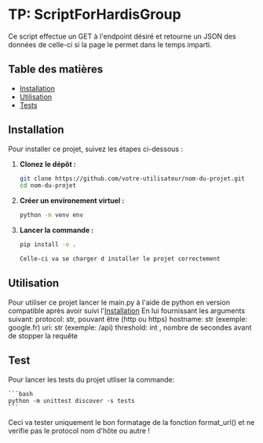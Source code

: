 # TP: ScriptForHardisGroup

Ce script effectue un GET à l'endpoint désiré et retourne un JSON des données de celle-ci si la page le permet dans le temps imparti.

## Table des matières

- [Installation](#installation)
- [Utilisation](#utilisation)
- [Tests](#tests)

## Installation

Pour installer ce projet, suivez les étapes ci-dessous :

1. **Clonez le dépôt :**

   ```bash
   git clone https://github.com/votre-utilisateur/nom-du-projet.git
   cd nom-du-projet

3. **Créer un environement virtuel :**

    ```bash
    python -m venv env

2. **Lancer la commande :**

    ```bash
    pip install -e .

    Celle-ci va se charger d installer le projet correctement

## Utilisation

Pour utiliser ce projet lancer le main.py à l'aide de python en version compatible après avoir suivi l'[Installation](#installation)
En lui fournissant les arguments suivant:
protocol: str, pouvant être (http ou https)
hostname: str (exemple: google.fr)
uri: str (exemple: /api)
threshold: int , nombre de secondes avant de stopper la requête

## Test

Pour lancer les tests du projet utliser la commande:

    ```bash
    python -m unittest discover -s tests
    ```
Ceci va tester uniquement le bon formatage de la fonction format_url() et ne verifie pas le protocol nom d'hôte ou autre !